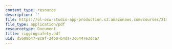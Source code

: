 ```yaml
---
content_type: resource
description: ''
file: https://ol-ocw-studio-app-production.s3.amazonaws.com/courses/21m-735-technical-design-scenery-mechanisms-and-special-effects-spring-2004/d5688b478c9f24b0b4da3c6447e3dca7_riggingsafety.pdf
file_type: application/pdf
resourcetype: Document
title: riggingsafety.pdf
uid: d5688b47-8c9f-24b0-b4da-3c6447e3dca7
---
```

